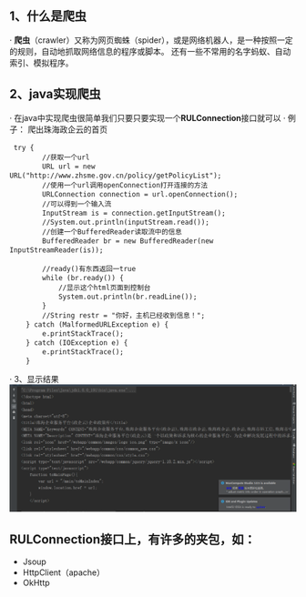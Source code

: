 ## 1、什么是爬虫 

· **爬虫**（crawler）又称为网页蜘蛛（spider），或是网络机器人，是一种按照一定的规则，自动地抓取网络信息的程序或脚本。
  还有一些不常用的名字蚂蚁、自动索引、模拟程序。


## 2、java实现爬虫

· 在java中实现爬虫很简单我们只要只要实现一个**RULConnection**接口就可以
· 例子： 爬出珠海政企云的首页

	 try {
			//获取一个url
            URL url = new URL("http://www.zhsme.gov.cn/policy/getPolicyList");
            //使用一个url调用openConnection打开连接的方法
			URLConnection connection = url.openConnection();
			//可以得到一个输入流
            InputStream is = connection.getInputStream();
            //System.out.println(inputStream.read());
			//创建一个BufferedReader读取流中的信息
            BufferedReader br = new BufferedReader(new InputStreamReader(is));
			
			//ready()有东西返回一true
            while (br.ready()) {
				//显示这个html页面到控制台
                System.out.println(br.readLine());
            }
            //String restr = "你好，主机已经收到信息！";
        } catch (MalformedURLException e) {
            e.printStackTrace();
        } catch (IOException e) {
            e.printStackTrace();
        }

· 3、显示结果
![a](img/spider.png)


## RULConnection接口上，有许多的夹包，如：

- Jsoup  
- HttpClient（apache）  
- OkHttp
